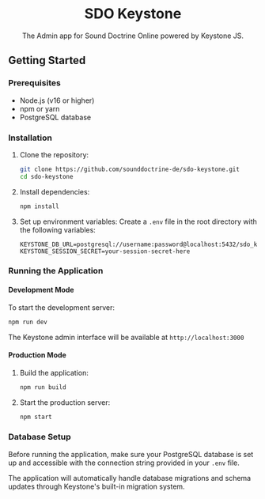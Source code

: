 <h1 align="center">SDO Keystone</h1>

<p align="center">The Admin app for Sound Doctrine Online powered by Keystone JS.</p>

## Getting Started

### Prerequisites

- Node.js (v16 or higher)
- npm or yarn
- PostgreSQL database

### Installation

1. Clone the repository:
   ```bash
   git clone https://github.com/sounddoctrine-de/sdo-keystone.git
   cd sdo-keystone
   ```

2. Install dependencies:
   ```bash
   npm install
   ```

3. Set up environment variables:
   Create a `.env` file in the root directory with the following variables:
   ```env
   KEYSTONE_DB_URL=postgresql://username:password@localhost:5432/sdo_keystone
   KEYSTONE_SESSION_SECRET=your-session-secret-here
   ```

### Running the Application

#### Development Mode

To start the development server:

```bash
npm run dev
```

The Keystone admin interface will be available at `http://localhost:3000`

#### Production Mode

1. Build the application:
   ```bash
   npm run build
   ```

2. Start the production server:
   ```bash
   npm start
   ```

### Database Setup

Before running the application, make sure your PostgreSQL database is set up and accessible with the connection string provided in your `.env` file.

The application will automatically handle database migrations and schema updates through Keystone's built-in migration system.
